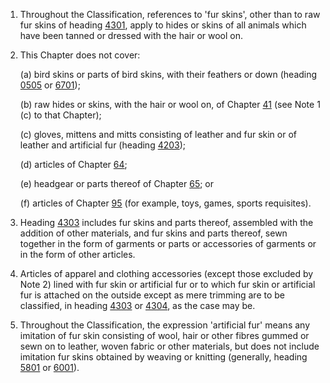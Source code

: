1. Throughout the Classification, references to 'fur skins', other than to raw fur skins of heading [4301](/headings/4301), apply to hides or skins of all animals which have been tanned or dressed with the hair or wool on.

2. This Chapter does not cover:

    (a) bird skins or parts of bird skins, with their feathers or down (heading [0505](/headings/0505) or [6701](/headings/6701));

    (b) raw hides or skins, with the hair or wool on, of Chapter [41](/chapters/41) (see Note 1 (c) to that Chapter);

    (c) gloves, mittens and mitts consisting of leather and fur skin or of leather and artificial fur (heading [4203](/headings/4203));

    (d) articles of Chapter [64](/chapters/64);

    (e) headgear or parts thereof of Chapter [65](/chapters/65); or

    (f) articles of Chapter [95](/chapters/95) (for example, toys, games, sports requisites).

3. Heading [4303](/headings/4303) includes fur skins and parts thereof, assembled with the addition of other materials, and fur skins and parts thereof, sewn together in the form of garments or parts or accessories of garments or in the form of other articles.

4. Articles of apparel and clothing accessories (except those excluded by Note 2) lined with fur skin or artificial fur or to which fur skin or artificial fur is attached on the outside except as mere trimming are to be classified, in heading [4303](/headings/4303) or [4304](/headings/4304), as the case may be.

5. Throughout the Classification, the expression 'artificial fur' means any imitation of fur skin consisting of wool, hair or other fibres gummed or sewn on to leather, woven fabric or other materials, but does not include imitation fur skins obtained by weaving or knitting (generally, heading [5801](/headings/5801) or [6001](/headings/6001)).
